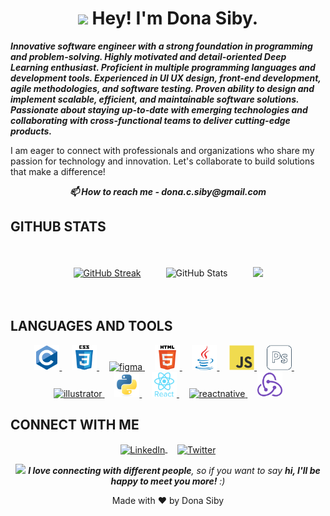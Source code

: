 <h1 align="center">
  <img src="https://emojis.slackmojis.com/emojis/images/1531849430/4246/blob-sunglasses.gif?1531849430" width="30"/> Hey! I'm Dona Siby.
</h1>



<p >
 <em><b>
   Innovative software engineer with a strong foundation in programming and problem-solving. Highly motivated and detail-oriented Deep Learning enthusiast. Proficient in multiple programming languages and development tools. Experienced in UI UX design, front-end development, agile methodologies, and software testing. Proven ability to design and implement scalable, efficient, and maintainable software solutions. Passionate about staying up-to-date with emerging technologies and collaborating with cross-functional teams to deliver cutting-edge products.
</b></em>
  
I am eager to connect with professionals and organizations who share my passion for technology and innovation. Let's collaborate to build solutions that make a difference!
</p>

<p align="center">
<em><b>📫 How to reach me - dona.c.siby@gmail.com </b></em>
</p>

## GITHUB STATS
<div style="display: flex; justify-content: center; align-items: center;">
  <div style="margin: 20px;">
    <p align="center">
      <a href="https://streak-stats.demolab.com?user=DonaSiby&theme=highcontrast&hide_border=true&border_radius=20&date_format=j%20M%5B%20Y%5D">
        <img src="https://streak-stats.demolab.com?user=DonaSiby&theme=vision-friendly-dark&hide_border=true&border_radius=20&date_format=j%20M%5B%20Y%5D" alt="GitHub Streak">
      </a>
    </p>
  </div>
  <div style="margin: 20px;">
    <p align="center">
      <img src="https://github-readme-stats.vercel.app/api?username=DonaSiby&show_icons=true&theme=vision-friendly-dark&hide_border=true&border_radius=20" alt="GitHub Stats">
    </p>
  </div>
  <div style="margin: 20px;">
    <p align="center">
      <img src="https://github-readme-stats.vercel.app/api/top-langs/?username=DonaSiby&theme=vision-friendly-dark&hide_border=true&include_all_commits=false&count_private=true&layout=compact&border_radius=20">
    </p>
  </div>
</div>



## LANGUAGES AND TOOLS
<p align="center">
  <a href="https://www.cprogramming.com/" target="_blank" rel="noreferrer">
    <img src="https://raw.githubusercontent.com/devicons/devicon/master/icons/c/c-original.svg" alt="c" width="40" height="40"/>
  </a>&nbsp;&nbsp;&nbsp;
  <a href="https://www.w3schools.com/css/" target="_blank" rel="noreferrer">
    <img src="https://raw.githubusercontent.com/devicons/devicon/master/icons/css3/css3-original-wordmark.svg" alt="css3" width="40" height="40"/>
  </a>&nbsp;&nbsp;&nbsp;
  <a href="https://www.figma.com/" target="_blank" rel="noreferrer">
    <img src="https://www.vectorlogo.zone/logos/figma/figma-icon.svg" alt="figma" width="40" height="40"/>
  </a>&nbsp;&nbsp;&nbsp;
  <a href="https://www.w3.org/html/" target="_blank" rel="noreferrer">
    <img src="https://raw.githubusercontent.com/devicons/devicon/master/icons/html5/html5-original-wordmark.svg" alt="html5" width="40" height="40"/>
  </a>&nbsp;&nbsp;&nbsp;
  <a href="https://www.java.com" target="_blank" rel="noreferrer">
    <img src="https://raw.githubusercontent.com/devicons/devicon/master/icons/java/java-original.svg" alt="java" width="40" height="40"/>
  </a>&nbsp;&nbsp;&nbsp;
  <a href="https://developer.mozilla.org/en-US/docs/Web/JavaScript" target="_blank" rel="noreferrer">
    <img src="https://raw.githubusercontent.com/devicons/devicon/master/icons/javascript/javascript-original.svg" alt="javascript" width="40" height="40"/>
  </a>&nbsp;&nbsp;&nbsp;
  <a href="https://www.photoshop.com/en" target="_blank" rel="noreferrer">
    <img src="https://raw.githubusercontent.com/devicons/devicon/master/icons/photoshop/photoshop-line.svg" alt="photoshop" width="40" height="40"/>
  </a>&nbsp;&nbsp;&nbsp;
 <a href="https://www.adobe.com/in/products/illustrator.html" target="_blank" rel="noreferrer"> 
   <img src="https://www.vectorlogo.zone/logos/adobe_illustrator/adobe_illustrator-icon.svg" alt="illustrator" width="40" height="40"/> 
  </a>&nbsp;&nbsp;&nbsp;
  <a href="https://www.python.org" target="_blank" rel="noreferrer">
    <img src="https://raw.githubusercontent.com/devicons/devicon/master/icons/python/python-original.svg" alt="python" width="40" height="40"/>
  </a>&nbsp;&nbsp;&nbsp;
  <a href="https://reactjs.org/" target="_blank" rel="noreferrer">
    <img src="https://raw.githubusercontent.com/devicons/devicon/master/icons/react/react-original-wordmark.svg" alt="react" width="40" height="40"/>
  </a>&nbsp;&nbsp;&nbsp;
  <a href="https://reactnative.dev/" target="_blank" rel="noreferrer">
    <img src="https://reactnative.dev/img/header_logo.svg" alt="reactnative" width="40" height="40"/>
  </a>&nbsp;&nbsp;&nbsp;
  <a href="https://redux.js.org" target="_blank" rel="noreferrer">
    <img src="https://raw.githubusercontent.com/devicons/devicon/master/icons/redux/redux-original.svg" alt="redux" width="40" height="40"/>
  </a>
</p>



## CONNECT WITH ME

<p align="center">
  <a href="https://www.linkedin.com/in/donasiby/">
    <img align="center" alt="LinkedIn" width="26px" src="https://image.flaticon.com/icons/png/512/174/174857.png" />
  </a>
  &nbsp;&nbsp;&nbsp;
  <a href="https://twitter.com/dona_siby">
    <img align="center" alt="Twitter" width="26px" src="https://image.flaticon.com/icons/png/512/145/145812.png" />
  </a>
</p>



<p align="center">
  <img src="https://media.giphy.com/media/LnQjpWaON8nhr21vNW/giphy.gif" width="60"> <em><b>I love connecting with different people</b>, so if you want to say <b>hi, I'll be happy to meet you more!</b> :)</em>
</p>

<!-- Footer -->
<p align="center">
  Made with ❤️ by Dona Siby
</p>

<!---
DonaSiby/DonaSiby is a ✨ special ✨ repository because its `README.md` (this file) appears on your GitHub profile.
You can click the Preview link to take a look at your changes.
--->

